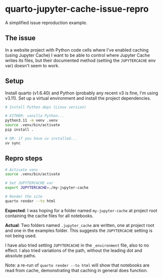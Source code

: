 # quarto-jupyter-cache-issue-repro

A simplified issue reproduction example.

## The issue

In a website project with Python code cells where I've enabled caching (using Jupyter Cache)
I want to be able to control where Jupyter Cache writes its files, but their documented method
(setting the `JUPYTERCACHE` env var) doesn't seem to work.

## Setup

Install quarto (v1.6.40) and Python (probably any recent v3 is fine, I'm using v3.11).
Set up a virtual environment and install the project dependencies.

```bash
# Install Python deps (Linux version)

# EITHER: vanilla Python...
python3.11 -m venv .venv
source .venv/bin/activate
pip install .

# OR: if you have uv installed...
uv sync
```

## Repro steps

```bash
# Activate venv
source .venv/bin/activate

# Set JUPYTERCACHE var
export JUPYTERCACHE=./my-jupyter-cache

# Render the site
quarto render --to html
```

**Expected**: I was hoping for a folder named `my-jupyter-cache` at project root containing the cache files
for all notebooks.

**Actual**: Two folders named `.jupyter_cache` are written, one at project root and one in the examples folder.
This suggests the `JUPYTERCACHE` setting is not being used.

I have also tried setting `JUPYTERCACHE` in the `_environment` file, also to no effect. I also tried variations
of the path, without the leading dot and absolute paths.

Note: a re-run of `quarto render --to html` will show that notebooks are read from cache,
demonstrating that caching in general does function.
